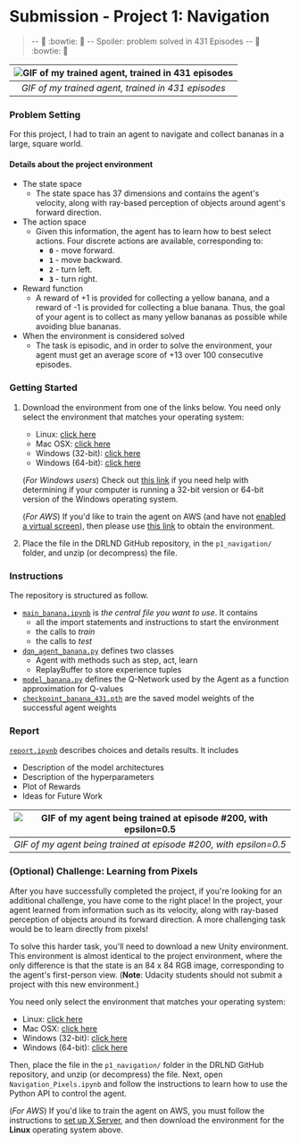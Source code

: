 # Submission - Project 1: Navigation

>-- :banana: :bowtie: :banana:  -- Spoiler: problem solved in 431 Episodes --  :banana: :bowtie: :banana: 

| ![GIF of my trained agent, trained in 431 episodes](report_submission/demo_banana.gif "GIF of my trained agent, trained in 431 episodes")  | 
|:--:| 
| *GIF of my trained agent, trained in 431 episodes* |

### Problem Setting
For this project, I had to train an agent to navigate and collect bananas in a large, square world.  

#### Details about the project environment
-  The state space
    - The state space has 37 dimensions and contains the agent's velocity, along with ray-based perception of objects around agent's forward direction.
-  The action space
    - Given this information, the agent has to learn how to best select actions.  Four discrete actions are available, corresponding to:
        - **`0`** - move forward.
        - **`1`** - move backward.
        - **`2`** - turn left.
        - **`3`** - turn right.
-  Reward function
    - A reward of +1 is provided for collecting a yellow banana, and a reward of -1 is provided for collecting a blue banana.  Thus, the goal of your agent is to collect as many yellow bananas as possible while avoiding blue bananas.  
-  When the environment is considered solved
    - The task is episodic, and in order to solve the environment, your agent must get an average score of +13 over 100 consecutive episodes.

### Getting Started
1. Download the environment from one of the links below.  You need only select the environment that matches your operating system:
    - Linux: [click here](https://s3-us-west-1.amazonaws.com/udacity-drlnd/P1/Banana/Banana_Linux.zip)
    - Mac OSX: [click here](https://s3-us-west-1.amazonaws.com/udacity-drlnd/P1/Banana/Banana.app.zip)
    - Windows (32-bit): [click here](https://s3-us-west-1.amazonaws.com/udacity-drlnd/P1/Banana/Banana_Windows_x86.zip)
    - Windows (64-bit): [click here](https://s3-us-west-1.amazonaws.com/udacity-drlnd/P1/Banana/Banana_Windows_x86_64.zip)
    
    (_For Windows users_) Check out [this link](https://support.microsoft.com/en-us/help/827218/how-to-determine-whether-a-computer-is-running-a-32-bit-version-or-64) if you need help with determining if your computer is running a 32-bit version or 64-bit version of the Windows operating system.

    (_For AWS_) If you'd like to train the agent on AWS (and have not [enabled a virtual screen](https://github.com/Unity-Technologies/ml-agents/blob/master/docs/Training-on-Amazon-Web-Service.md)), then please use [this link](https://s3-us-west-1.amazonaws.com/udacity-drlnd/P1/Banana/Banana_Linux_NoVis.zip) to obtain the environment.

2. Place the file in the DRLND GitHub repository, in the `p1_navigation/` folder, and unzip (or decompress) the file. 


### Instructions
The repository is structured as follow.
- [`main_banana.ipynb`](src_submission/main_banana.ipynb) is *the central file you want to use*. It contains
    - all the import statements and instructions to start the environment
    - the calls to *train*
    - the calls to *test*
- [`dqn_agent_banana.py`](src_submission/dqn_agent_banana.py) defines two classes
    - Agent with methods such as step, act, learn 
    - ReplayBuffer to store experience tuples 
- [`model_banana.py`](src_submission/model_banana.py) defines the Q-Network used by the Agent as a function approximation for Q-values
- [`checkpoint_banana_431.pth`](src_submission/checkpoint_banana_431.pth) are the saved model weights of the successful agent weights

### Report
[`report.ipynb`](report.ipynb) describes choices and details results. It includes
- Description of the model architectures 
- Description of the hyperparameters
- Plot of Rewards
- Ideas for Future Work

| ![GIF of my agent being trained at episode #200, with epsilon=0.5](report_submission/training-eps-50-percent.gif "training-eps-50-percent") | 
|:--:| 
| *GIF of my agent being trained at episode #200, with epsilon=0.5* |


### (Optional) Challenge: Learning from Pixels

After you have successfully completed the project, if you're looking for an additional challenge, you have come to the right place!  In the project, your agent learned from information such as its velocity, along with ray-based perception of objects around its forward direction.  A more challenging task would be to learn directly from pixels!

To solve this harder task, you'll need to download a new Unity environment.  This environment is almost identical to the project environment, where the only difference is that the state is an 84 x 84 RGB image, corresponding to the agent's first-person view.  (**Note**: Udacity students should not submit a project with this new environment.)

You need only select the environment that matches your operating system:
- Linux: [click here](https://s3-us-west-1.amazonaws.com/udacity-drlnd/P1/Banana/VisualBanana_Linux.zip)
- Mac OSX: [click here](https://s3-us-west-1.amazonaws.com/udacity-drlnd/P1/Banana/VisualBanana.app.zip)
- Windows (32-bit): [click here](https://s3-us-west-1.amazonaws.com/udacity-drlnd/P1/Banana/VisualBanana_Windows_x86.zip)
- Windows (64-bit): [click here](https://s3-us-west-1.amazonaws.com/udacity-drlnd/P1/Banana/VisualBanana_Windows_x86_64.zip)

Then, place the file in the `p1_navigation/` folder in the DRLND GitHub repository, and unzip (or decompress) the file.  Next, open `Navigation_Pixels.ipynb` and follow the instructions to learn how to use the Python API to control the agent.

(_For AWS_) If you'd like to train the agent on AWS, you must follow the instructions to [set up X Server](https://github.com/Unity-Technologies/ml-agents/blob/master/docs/Training-on-Amazon-Web-Service.md), and then download the environment for the **Linux** operating system above.
